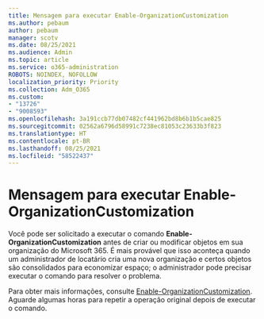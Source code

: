 ```yaml
---
title: Mensagem para executar Enable-OrganizationCustomization
ms.author: pebaum
author: pebaum
manager: scotv
ms.date: 08/25/2021
ms.audience: Admin
ms.topic: article
ms.service: o365-administration
ROBOTS: NOINDEX, NOFOLLOW
localization_priority: Priority
ms.collection: Adm_O365
ms.custom:
- "13726"
- "9008593"
ms.openlocfilehash: 3a191ccb77db07482cf441962bd8b6b1b5cae825
ms.sourcegitcommit: 02562a6796d58991c7238ec81053c23633b3f823
ms.translationtype: HT
ms.contentlocale: pt-BR
ms.lasthandoff: 08/25/2021
ms.locfileid: "58522437"
---
```

# <a name="message-to-run-enable-organizationcustomization"></a>Mensagem para executar Enable-OrganizationCustomization

Você pode ser solicitado a executar o comando **Enable-OrganizationCustomization** antes de criar ou modificar objetos em sua organização do Microsoft 365. É mais provável que isso aconteça quando um administrador de locatário cria uma nova organização e certos objetos são consolidados para economizar espaço; o administrador pode precisar executar o comando para resolver o problema.

Para obter mais informações, consulte [Enable-OrganizationCustomization](https://docs.microsoft.com/powershell/module/exchange/enable-organizationcustomization). Aguarde algumas horas para repetir a operação original depois de executar o comando.
